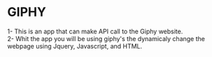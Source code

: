 # GIPHY

1- This is an app that can make API call to the Giphy website.   
2- Whit the app you will be using giphy's the dynamicaly change the webpage using Jquery, Javascript, and HTML. 

